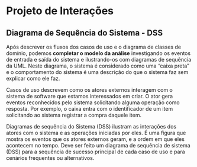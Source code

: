 # Projeto de Interações

## Diagrama de Sequência do Sistema - DSS

Após descrever os fluxos dos casos de uso e o diagrama de classes de domínio, podemos **completar o modelo da análise** investigando os eventos de entrada e saída do sistema e ilustrando-os com diagramas de sequência da UML. Neste diagrama, o sistema é considerado como uma “caixa preta” e o comportamento do sistema é uma descrição do que o sistema faz sem explicar como ele faz.

Casos de uso descrevem como os atores externos interagem com o sistema de software que estamos interessados em criar. O ator gera eventos reconhecidos pelo sistema solicitando alguma operação como resposta. Por exemplo, o caixa entra com o identificador de um item solicitando ao sistema registrar a compra daquele item.

Diagramas de sequência do Sistema (DSS) ilustram as interações dos atores com o sistema e as operações iniciadas por eles. É uma figura que mostra os eventos que os atores externos geram, e a ordem em que eles acontecem no tempo. Deve ser feito um diagrama de sequência de sistema (DSS) para a sequência de sucesso principal de cada caso de uso e para cenários frequentes ou alternativos.